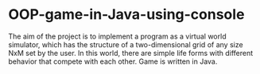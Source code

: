 # OOP-game-in-Java-using-console
The aim of the project is to implement a program as a virtual world simulator, which has the structure of a two-dimensional grid of any size NxM set by the user. In this world, there are simple life forms with different behavior that compete with each other. Game is written in Java.
